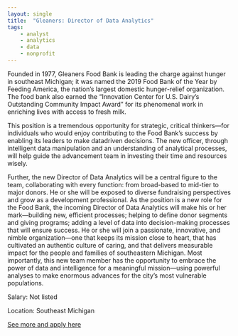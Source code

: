 ```yaml
---
layout: single
title:  "Gleaners: Director of Data Analytics"
tags: 
    - analyst
    - analytics
    - data
    - nonprofit
---
```


Founded in 1977, Gleaners Food Bank is leading the charge against hunger in southeast Michigan; it was named the 2019 Food Bank of the Year by Feeding America, the nation’s
largest domestic hunger-relief organization. The food bank also earned the “Innovation Center for U.S. Dairy’s Outstanding Community Impact Award” for its phenomenal work in enriching lives with access to fresh milk. 

This position is a tremendous opportunity for strategic, critical thinkers—for individuals who would enjoy contributing to the Food Bank’s success by enabling its leaders to make datadriven decisions. The new officer, through intelligent data manipulation and an understanding of analytical processes, will help guide the advancement team in investing their time and resources wisely.

Further, the new Director of Data Analytics will be a central figure to the team, collaborating with every function: from broad-based to mid-tier to major donors. He or she will be exposed to diverse fundraising perspectives and grow as a development professional. As the position is a new role for the Food Bank, the incoming Director of Data Analytics will
make his or her mark—building new, efficient processes; helping to define donor segments and giving programs; adding a level of data into decision-making processes that will ensure success.
He or she will join a passionate, innovative, and nimble organization—one that keeps its mission close to heart, that has cultivated an authentic culture of caring, and that delivers measurable impact for the people and families of southeastern Michigan.
Most importantly, this new team member has the opportunity to embrace the power of data and intelligence for a meaningful mission—using powerful analyses to make enormous advances for the city’s most vulnerable populations.


Salary: Not listed

Location: Southeast Michigan


[See more and apply here](https://benefactorgroup.com/wp-content/uploads/2019/12/Gleaners-Dir-of-Data-Analytics.pdf)
